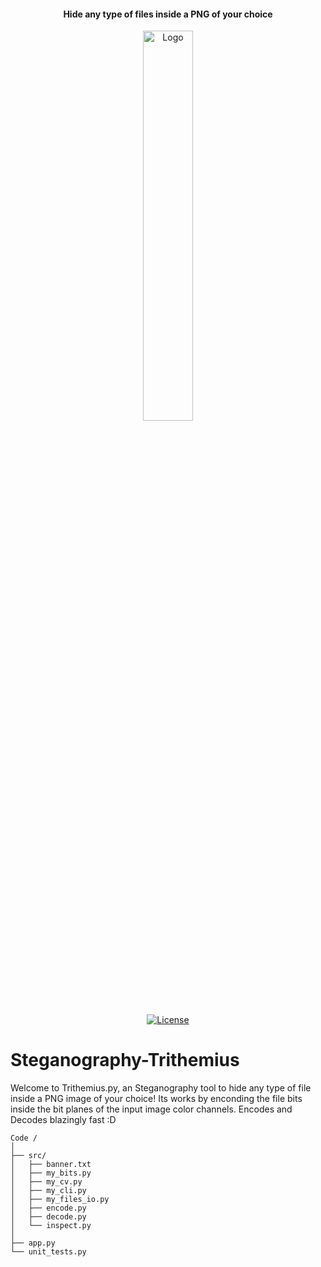 
#### <p align="center">Hide any type of files inside a PNG of your choice</p>

<p align="center">
  <img src="repo/Logo.jpg" alt="Logo" width="40%"/>
</p>

<p align="center">
  <a href="LICENSE">
    <img src="https://img.shields.io/badge/License-MIT-blue.svg" alt="License">
  </a>
</p>


# Steganography-Trithemius

Welcome to Trithemius.py, an Steganography tool to hide any type of file inside a PNG image of your choice! Its works by enconding the file bits inside the bit planes of the input image color channels. Encodes and Decodes blazingly fast :D

    Code /
    │
    ├── src/
    │   ├── banner.txt
    │   ├── my_bits.py
    │   ├── my_cv.py
    │   ├── my_cli.py
    │   ├── my_files_io.py
    │   ├── encode.py
    │   ├── decode.py
    │   └── inspect.py
    │
    ├── app.py
    └── unit_tests.py

